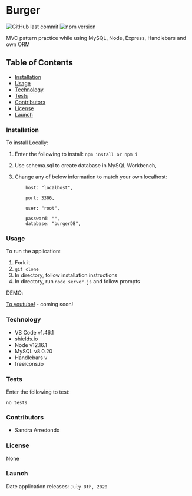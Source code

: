 # Burger

![GitHub last commit](https://img.shields.io/github/last-commit/salpharre/Employee-Tracker) ![npm version](https://badge.fury.io/js/inquirer.svg)

MVC pattern practice while using MySQL, Node, Express, Handlebars and own ORM

## Table of Contents

* [Installation](#installation)
* [Usage](#usage)
* [Technology](#technology)
* [Tests](#tests)
* [Contributors](#contributors)
* [License](#license)
* [Launch](#launch)

### Installation

To install Locally:

1. Enter the following to install: `npm install or npm i`

2. Use schema.sql to create database in MySQL Workbench,

3. Change any of below information to match your own localhost:


    ``` 
        host: "localhost",
        
        port: 3306,
        
        user: "root",
        
        password: "",
        database: "burgerDB",
    ```

### Usage




To run the application:
1. Fork it
2. `git clone`
3. In directory, follow installation instructions
4. In directory, run `node server.js` and follow prompts


DEMO:

[To youtube!]() - coming soon!

### Technology

* VS Code v1.46.1
* shields.io
* Node v12.16.1
* MySQL v8.0.20
* Handlebars v
* freeicons.io

### Tests

Enter the following to test:

`no tests`

### Contributors

* Sandra Arredondo

### License

None

### Launch

Date application releases: `July 8th, 2020`
 